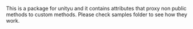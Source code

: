 
This is a package for unityu and it contains attributes that proxy non public methods to custom methods.
Please check samples folder to see how they work.